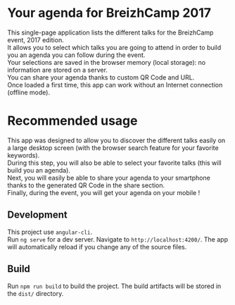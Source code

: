 # Your agenda for BreizhCamp 2017
This single-page application lists the different talks for the BreizhCamp event, 2017 edition.  
It allows you to select which talks you are going to attend in order to build you an agenda you can follow during the event.  
Your selections are saved in the browser memory (local storage): no information are stored on a server.  
You can share your agenda thanks to custom QR Code and URL.  
Once loaded a first time, this app can work without an Internet connection (offline mode).

# Recommended usage
This app was designed to allow you to discover the different talks easily on a large desktop screen (with the browser search feature for your favorite keywords).  
During this step, you will also be able to select your favorite talks (this will build you an agenda).  
Next, you will easily be able to share your agenda to your smartphone thanks to the generated QR Code in the share section.  
Finally, during the event, you will get your agenda on your mobile !

## Development
This project use `angular-cli`.  
Run `ng serve` for a dev server. Navigate to `http://localhost:4200/`. The app will automatically reload if you change any of the source files.

## Build
Run `npm run build` to build the project. The build artifacts will be stored in the `dist/` directory.

